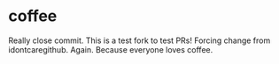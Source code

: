 # coffee

Really close commit.
This is a test fork to test PRs! Forcing change from idontcaregithub. Again.
Because everyone loves coffee.
